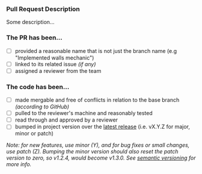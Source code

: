 ### Pull Request Description
<!-- Provide a brief description of what this PR does and how it can be tested below -->
Some description...

<!-- DO NOT delete the checklist below (unless this is a release PR), make sure to complete each step after publishing the PR -->
### The PR has been...
- [ ] provided a reasonable name that is not just the branch name (e.g "Implemented walls mechanic")
- [ ] linked to its related issue *(if any)*
- [ ] assigned a reviewer from the team

### The code has been...
- [ ] made mergable and free of conflicts in relation to the base branch *(according to GitHub)*
- [ ] pulled to the reviewer's machine and reasonably tested
- [ ] read through and approved by a reviewer
- [ ] bumped in project version over the [latest release](https://github.com/CapsCollective/sunflower/releases) (i.e. vX.Y.Z for major, minor or patch)

_Note: for new features, use minor (Y), and for bug fixes or small changes, use patch (Z). Bumping the minor version should also reset the patch version to zero, so v1.2.4, would become v1.3.0. See [semantic versioning](https://semver.org) for more info._

<!-- Any questions related to the PR should be added as comments below, tagging a specific team member -->
